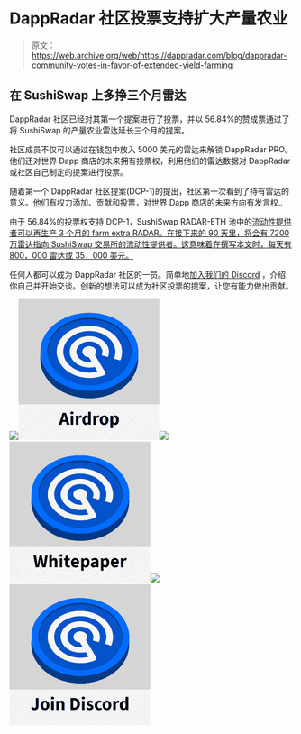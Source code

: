 # DappRadar 社区投票支持扩大产量农业

> 原文：<https://web.archive.org/web/https://dappradar.com/blog/dappradar-community-votes-in-favor-of-extended-yield-farming>

## 在 SushiSwap 上多挣三个月雷达

DappRadar 社区已经对其第一个提案进行了投票，并以 56.84%的赞成票通过了将 SushiSwap 的产量农业雷达延长三个月的提案。

社区成员不仅可以通过在钱包中放入 5000 美元的雷达来解锁 DappRadar PRO。他们还对世界 Dapp 商店的未来拥有投票权，利用他们的雷达数据对 DappRadar 或社区自己制定的提案进行投票。

随着第一个 DappRadar 社区提案(DCP-1)的提出，社区第一次看到了持有雷达的意义。他们有权力添加、贡献和投票，对世界 Dapp 商店的未来方向有发言权..

由于 56.84%的投票权支持 DCP-1，SushiSwap RADAR-ETH 池中的[流动性提供者可以再生产 3 个月的 farm extra RADAR。在接下来的 90 天里，将会有 7200 万雷达指向 SushiSwap 交易所的流动性提供者。这意味着在撰写本文时，每天有 800，000 雷达或 35，000 美元。](https://web.archive.org/web/20221206161559/https://dappradar.com/blog/how-to-stake-radar-for-rewards-on-sushiswap)

任何人都可以成为 DappRadar 社区的一员。简单地[加入我们的 Discord](https://web.archive.org/web/20221206161559/https://discord.gg/dappradar) ，介绍你自己并开始交谈。创新的想法可以成为社区投票的提案，让您有能力做出贡献。

[](https://web.archive.org/web/20221206161559/https://dappradar.com/token/airdrop)[![](img/87befc4a1e42119d30e207f259589417.png)<picture>![](img/57e6c433978c434a95acaea36f4b98da.png)</picture>](https://web.archive.org/web/20221206161559/https://dappradar.com/token/airdrop)[](https://web.archive.org/web/20221206161559/https://docs.dappradar.com/v/radar-token/radar-tokenomics )[![](img/87befc4a1e42119d30e207f259589417.png)<picture>![](img/95f172a8f87e5172c2e714a1871d8f48.png)</picture>](https://web.archive.org/web/20221206161559/https://docs.dappradar.com/v/radar-token/radar-tokenomics )[](https://web.archive.org/web/20221206161559/https://discord.gg/dappradar)[![](img/87befc4a1e42119d30e207f259589417.png)<picture>![](img/140e81ba59407db7b8bbdfc28087882e.png)</picture>](https://web.archive.org/web/20221206161559/https://discord.gg/dappradar)